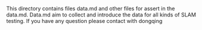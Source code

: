 This directory contains files data.md and other files for assert in the data.md.
Data.md aim to collect and introduce the data for all kinds of SLAM testing.
If you have any question please contact with dongqing 
